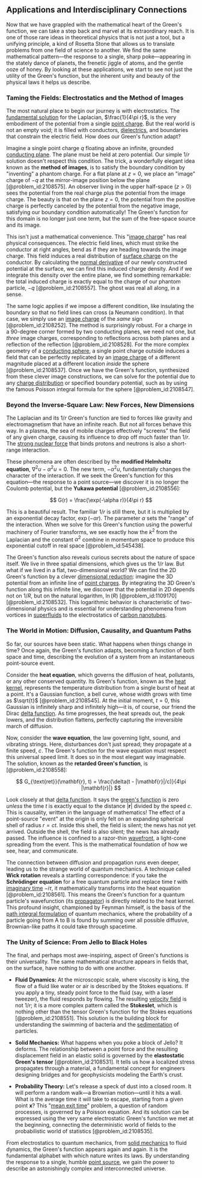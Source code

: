 ## Applications and Interdisciplinary Connections

Now that we have grappled with the mathematical heart of the Green's function, we can take a step back and marvel at its extraordinary reach. It is one of those rare ideas in theoretical physics that is not just a tool, but a unifying principle, a kind of Rosetta Stone that allows us to translate problems from one field of science to another. We find the same mathematical pattern—the response to a single, sharp poke—appearing in the stately dance of planets, the frenetic jiggle of atoms, and the gentle ooze of honey. By looking at these applications, we start to see not just the utility of the Green's function, but the inherent unity and beauty of the physical laws it helps us describe.

### Taming the Fields: Electrostatics and the Method of Images

The most natural place to begin our journey is with electrostatics. The [fundamental solution](@article_id:175422) for the Laplacian, $\frac{1}{4\pi r}$, is the very embodiment of the potential from a single [point charge](@article_id:273622). But the real world is not an empty void; it is filled with conductors, [dielectrics](@article_id:145269), and boundaries that constrain the electric field. How does our Green's function adapt?

Imagine a single point charge $q$ floating above an infinite, grounded [conducting plane](@article_id:263103). The plane must be held at zero potential. Our simple $1/r$ solution doesn't respect this condition. The trick, a wonderfully elegant idea known as the **method of images**, is to satisfy the boundary condition by "inventing" a phantom charge. For a flat plane at $z=0$, we place an "image" charge of $-q$ at the mirror-image position below the plane [@problem_id:2108575]. An observer living in the upper half-space ($z>0$) sees the potential from the real charge *plus* the potential from the image charge. The beauty is that on the plane $z=0$, the potential from the positive charge is perfectly canceled by the potential from the negative image, satisfying our boundary condition automatically! The Green's function for this domain is no longer just one term, but the sum of the free-space source and its image.

This isn't just a mathematical convenience. This "[image charge](@article_id:266504)" has real physical consequences. The electric field lines, which must strike the conductor at right angles, bend as if they are heading towards the image charge. This field induces a real distribution of [surface charge](@article_id:160045) on the conductor. By calculating the [normal derivative](@article_id:169017) of our newly constructed potential at the surface, we can find this induced charge density. And if we integrate this density over the entire plane, we find something remarkable: the total induced charge is exactly equal to the charge of our phantom particle, $-q$ [@problem_id:2108557]. The ghost was real all along, in a sense.

The same logic applies if we impose a different condition, like insulating the boundary so that no field lines can cross (a Neumann condition). In that case, we simply use an [image charge](@article_id:266504) of the *same* sign [@problem_id:2108252]. The method is surprisingly robust. For a charge in a 90-degree corner formed by two conducting planes, we need not one, but *three* image charges, corresponding to reflections across both planes and a reflection of the reflection [@problem_id:2108528]. For the more complex geometry of a [conducting sphere](@article_id:266224), a single point charge outside induces a field that can be perfectly replicated by an [image charge](@article_id:266504) of a different magnitude placed at a different location *inside* the sphere [@problem_id:2108537]. Once we have the Green's function, synthesized from these clever image constructions, we can solve for the potential due to any [charge distribution](@article_id:143906) or specified boundary potential, such as by using the famous Poisson integral formula for the sphere [@problem_id:2108547].

### Beyond the Inverse-Square Law: New Forces, New Dimensions

The Laplacian and its $1/r$ Green's function are tied to forces like gravity and electromagnetism that have an infinite reach. But not all forces behave this way. In a plasma, the sea of mobile charges effectively "screens" the field of any given charge, causing its influence to drop off much faster than $1/r$. The [strong nuclear force](@article_id:158704) that binds protons and neutrons is also a short-range interaction.

These phenomena are often described by the **modified Helmholtz equation**, $\nabla^2 u - \alpha^2 u = 0$. The new term, $-\alpha^2 u$, fundamentally changes the character of the interaction. If we seek the Green's function for this equation—the response to a point source—we discover it is no longer the Coulomb potential, but the **Yukawa potential** [@problem_id:2108556]:

$$
G(r) = \frac{\exp(-\alpha r)}{4\pi r}
$$

This is a beautiful result. The familiar $1/r$ is still there, but it is multiplied by an exponential decay factor, $\exp(-\alpha r)$. The parameter $\alpha$ sets the "range" of the interaction. When we solve for this Green's function using the powerful machinery of Fourier transforms, we see exactly how the $k^2$ from the Laplacian and the constant $\alpha^2$ combine in momentum space to produce this exponential cutoff in real space [@problem_id:545438].

The Green's function also reveals curious secrets about the nature of space itself. We live in three spatial dimensions, which gives us the $1/r$ law. But what if we lived in a flat, two-dimensional world? We can find the 2D Green's function by a clever [dimensional reduction](@article_id:197150): imagine the 3D potential from an infinite line of [point charges](@article_id:263122). By integrating the 3D Green's function along this infinite line, we discover that the potential in 2D depends not on $1/R$, but on the natural logarithm, $\ln(R)$ [@problem_id:1109170] [@problem_id:2108532]. This logarithmic behavior is characteristic of two-dimensional physics and is essential for understanding phenomena from vortices in [superfluids](@article_id:180224) to the electrostatics of [carbon nanotubes](@article_id:145078).

### The World in Motion: Diffusion, Causality, and Quantum Paths

So far, our sources have been static. What happens when things change in time? Once again, the Green's function adapts, becoming a function of both space and time, describing the evolution of a system from an instantaneous point-source event.

Consider the **heat equation**, which governs the diffusion of heat, pollutants, or any other conserved quantity. Its Green's function, known as the [heat kernel](@article_id:171547), represents the temperature distribution from a single burst of heat at a point. It's a Gaussian function, a bell curve, whose width grows with time as $\sqrt{t}$ [@problem_id:2108545]. At the initial moment, $t=0$, this Gaussian is infinitely sharp and infinitely high—it is, of course, our friend the Dirac [delta function](@article_id:272935). As time progresses, the heat spreads out, the peak lowers, and the distribution flattens, perfectly capturing the irreversible march of diffusion.

Now, consider the **wave equation**, the law governing light, sound, and vibrating strings. Here, disturbances don't just spread; they propagate at a finite speed, $c$. The Green's function for the wave equation must respect this universal speed limit. It does so in the most elegant way imaginable. The solution, known as the **retarded Green's function**, is [@problem_id:2108558]:

$$
G_{\text{ret}}(\mathbf{r}, t) = \frac{\delta(t - |\mathbf{r}|/c)}{4\pi |\mathbf{r}|}
$$

Look closely at that [delta function](@article_id:272935). It says the [green's function](@article_id:142254) is zero *unless* the time $t$ is exactly equal to the distance $|\mathbf{r}|$ divided by the speed $c$. This is causality, written in the language of mathematics! The effect of a point-source "event" at the origin is only felt on an expanding spherical shell of radius $r=ct$. Inside this shell, the field is silent; the news has not yet arrived. Outside the shell, the field is also silent; the news has already passed. The influence is confined to a razor-thin [wavefront](@article_id:197462), a light-cone spreading from the event. This is the mathematical foundation of how we see, hear, and communicate.

The connection between diffusion and propagation runs even deeper, leading us to the strange world of quantum mechanics. A technique called **Wick rotation** reveals a startling correspondence: if you take the **Schrödinger equation** for a free quantum particle and replace time $t$ with [imaginary time](@article_id:138133) $-i\tau$, it mathematically transforms into the heat equation [@problem_id:2108561]. This means the Green's function for a quantum particle's wavefunction (its [propagator](@article_id:139064)) is directly related to the heat kernel. This profound insight, championed by Feynman himself, is the basis of the [path integral formulation](@article_id:144557) of quantum mechanics, where the probability of a particle going from A to B is found by summing over all possible diffusive, Brownian-like paths it could take through spacetime.

### The Unity of Science: From Jello to Black Holes

The final, and perhaps most awe-inspiring, aspect of Green's functions is their universality. The same mathematical structure appears in fields that, on the surface, have nothing to do with one another.

- **Fluid Dynamics:** At the microscopic scale, where viscosity is king, the flow of a fluid like water or air is described by the Stokes equations. If you apply a tiny, steady point force to the fluid (say, with a laser tweezer), the fluid responds by flowing. The resulting [velocity field](@article_id:270967) is not $1/r$; it is a more complex pattern called the **Stokeslet**, which is nothing other than the tensor Green's function for the Stokes equations [@problem_id:2108551]. This solution is the building block for understanding the swimming of bacteria and the [sedimentation](@article_id:263962) of particles.

- **Solid Mechanics:** What happens when you poke a block of Jello? It deforms. The relationship between a point force and the resulting displacement field in an elastic solid is governed by the **elastostatic Green's tensor** [@problem_id:2108531]. It tells us how a localized stress propagates through a material, a fundamental concept for engineers designing bridges and for geophysicists modeling the Earth's crust.

- **Probability Theory:** Let's release a speck of dust into a closed room. It will perform a random walk—a Brownian motion—until it hits a wall. What is the average time it will take to escape, starting from a given point $\mathbf{x}$? This "[mean exit time](@article_id:204306)" problem, a question of random processes, is governed by a Poisson equation. And its solution can be expressed using the very same electrostatic Green's function we met at the beginning, connecting the deterministic world of fields to the probabilistic world of statistics [@problem_id:2108535].

From electrostatics to quantum mechanics, from [solid mechanics](@article_id:163548) to fluid dynamics, the Green's function appears again and again. It is the fundamental alphabet with which nature writes its laws. By understanding the response to a single, humble [point source](@article_id:196204), we gain the power to describe an astonishingly complex and interconnected universe.